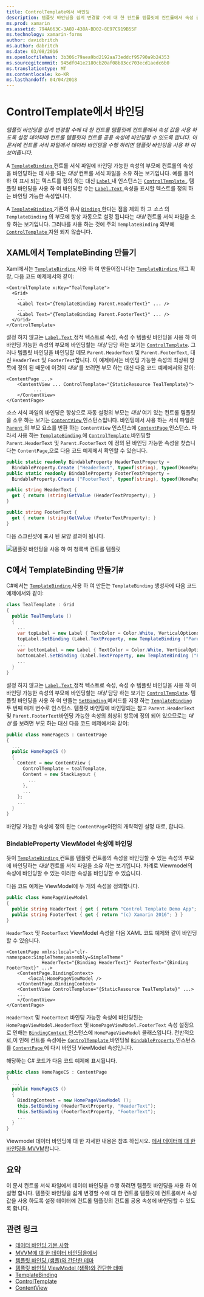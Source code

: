```yaml
---
title: ControlTemplate에서 바인딩
description: 템플릿 바인딩을 쉽게 변경할 수에 대 한 컨트롤 템플릿에 컨트롤에서 속성 값을 사용 하도록 설정 데이터에 컨트롤 템플릿의 컨트롤 공용 속성에 바인딩할 수 있도록 합니다. 이 문서에 컨트롤 서식 파일에서 데이터 바인딩을 수행 하려면 템플릿 바인딩을 사용 하 여 보여줍니다.
ms.prod: xamarin
ms.assetid: 794A663C-3A8D-438A-BD02-8E97C919B55F
ms.technology: xamarin-forms
author: davidbritch
ms.author: dabritch
ms.date: 03/08/2016
ms.openlocfilehash: 3b306c79aea9bd2192aa73eddcf95790a9b24353
ms.sourcegitcommit: 945df041e2180cb20af08b83cc703ecd1aedc6b0
ms.translationtype: MT
ms.contentlocale: ko-KR
ms.lasthandoff: 04/04/2018
---
```

# <a name="binding-from-a-controltemplate"></a>ControlTemplate에서 바인딩

_템플릿 바인딩을 쉽게 변경할 수에 대 한 컨트롤 템플릿에 컨트롤에서 속성 값을 사용 하도록 설정 데이터에 컨트롤 템플릿의 컨트롤 공용 속성에 바인딩할 수 있도록 합니다. 이 문서에 컨트롤 서식 파일에서 데이터 바인딩을 수행 하려면 템플릿 바인딩을 사용 하 여 보여줍니다._

A [ `TemplateBinding` ](https://developer.xamarin.com/api/type/Xamarin.Forms.TemplateBinding/) 컨트롤 서식 파일에 바인딩 가능한 속성의 부모에 컨트롤의 속성을 바인딩하는 데 사용 되는 *대상* 컨트롤 서식 파일을 소유 하는 보기입니다. 예를 들어 하 여 표시 되는 텍스트를 정의 하는 대신 [ `Label` ](https://developer.xamarin.com/api/type/Xamarin.Forms.Label/) 내 인스턴스는 [ `ControlTemplate` ](https://developer.xamarin.com/api/type/Xamarin.Forms.ControlTemplate/), 템플릿 바인딩을 사용 하 여 바인딩할 수는 [ `Label.Text` ](https://developer.xamarin.com/api/property/Xamarin.Forms.Label.Text/) 속성을 표시할 텍스트를 정의 하는 바인딩 가능한 속성입니다.

A [ `TemplateBinding` ](https://developer.xamarin.com/api/type/Xamarin.Forms.TemplateBinding/) 기존의 유사 [ `Binding` ](https://developer.xamarin.com/api/type/Xamarin.Forms.Binding/)한다는 점을 제외 하 고 *소스* 의 `TemplateBinding` 의 부모에 항상 자동으로 설정 됩니다는 *대상* 컨트롤 서식 파일을 소유 하는 보기입니다. 그러나를 사용 하는 것에 주의 `TemplateBinding` 외부에 [ `ControlTemplate` ](https://developer.xamarin.com/api/type/Xamarin.Forms.ControlTemplate/) 지원 되지 않습니다.

## <a name="creating-a-templatebinding-in-xaml"></a>XAML에서 TemplateBinding 만들기

Xaml에서는 [ `TemplateBinding` ](https://developer.xamarin.com/api/type/Xamarin.Forms.TemplateBinding/) 사용 하 여 만들어집니다는 [ `TemplateBinding` ](https://developer.xamarin.com/api/type/Xamarin.Forms.Xaml.TemplateBindingExtension/) 태그 확장, 다음 코드 예제에서와 같이:

```xaml
<ControlTemplate x:Key="TealTemplate">
  <Grid>
    ...
    <Label Text="{TemplateBinding Parent.HeaderText}" ... />
    ...
    <Label Text="{TemplateBinding Parent.FooterText}" ... />
  </Grid>
</ControlTemplate>
```

설정 하지 않고는 [ `Label.Text` ](https://developer.xamarin.com/api/property/Xamarin.Forms.Label.Text/) 정적 텍스트로 속성, 속성 수 템플릿 바인딩을 사용 하 여 바인딩 가능한 속성의 부모에 바인딩할는 *대상* 담당 하는 보기는 [ `ControlTemplate`](https://developer.xamarin.com/api/type/Xamarin.Forms.ControlTemplate/). 그러나 템플릿 바인딩을 바인딩할 메모 `Parent.HeaderText` 및 `Parent.FooterText`, 대신 `HeaderText` 및 `FooterText`합니다. 이 예제에서는 바인딩 가능한 속성의 최상위 항목에 정의 된 때문에 이것이 *대상* 를 보려면 부모 하는 대신 다음 코드 예제에서와 같이:

```xaml
<ContentPage ...>
    <ContentView ... ControlTemplate="{StaticResource TealTemplate}">
          ...
    </ContentView>
</ContentPage>
```

*소스* 서식 파일의 바인딩은 항상으로 자동 설정의 부모는 *대상* 여기 있는 컨트롤 템플릿을 소유 하는 보기는 [ `ContentView` ](https://developer.xamarin.com/api/type/Xamarin.Forms.ContentView/) 인스턴스입니다. 바인딩에서 사용 하는 서식 파일은 [ `Parent` ](https://developer.xamarin.com/api/property/Xamarin.Forms.Element.Parent/) 의 부모 요소를 반환 하는 `ContentView` 인스턴스에 [ `ContentPage` ](https://developer.xamarin.com/api/type/Xamarin.Forms.ContentPage/) 인스턴스. 따라서 사용 하는 [ `TemplateBinding` ](https://developer.xamarin.com/api/type/Xamarin.Forms.TemplateBinding/) 에 [ `ControlTemplate` ](https://developer.xamarin.com/api/type/Xamarin.Forms.ControlTemplate/) 바인딩할 `Parent.HeaderText` 및 `Parent.FooterText` 에 정의 된 바인딩 가능한 속성을 찾습니다는 `ContentPage`,으로 다음 코드 예제에서 확인할 수 있습니다.

```csharp
public static readonly BindableProperty HeaderTextProperty =
  BindableProperty.Create ("HeaderText", typeof(string), typeof(HomePage), "Control Template Demo App");
public static readonly BindableProperty FooterTextProperty =
  BindableProperty.Create ("FooterText", typeof(string), typeof(HomePage), "(c) Xamarin 2016");

public string HeaderText {
  get { return (string)GetValue (HeaderTextProperty); }
}

public string FooterText {
  get { return (string)GetValue (FooterTextProperty); }
}
```

다음 스크린샷에 표시 된 모양 결과이 됩니다.

![](template-binding-images/teal-theme.png "템플릿 바인딩을 사용 하 여 청록색 컨트롤 템플릿")

## <a name="creating-a-templatebinding-in-c35"></a>C에서 TemplateBinding 만들기&#35;

C#에서는 [ `TemplateBinding` ](https://developer.xamarin.com/api/type/Xamarin.Forms.TemplateBinding/) 사용 하 여 만든는 `TemplateBinding` 생성자에 다음 코드 예제에서와 같이:

```csharp
class TealTemplate : Grid
{
  public TealTemplate ()
  {
    ...
    var topLabel = new Label { TextColor = Color.White, VerticalOptions = LayoutOptions.Center };
    topLabel.SetBinding (Label.TextProperty, new TemplateBinding ("Parent.HeaderText"));
    ...
    var bottomLabel = new Label { TextColor = Color.White, VerticalOptions = LayoutOptions.Center };
    bottomLabel.SetBinding (Label.TextProperty, new TemplateBinding ("Parent.FooterText"));
    ...
  }
}
```

설정 하지 않고는 [ `Label.Text` ](https://developer.xamarin.com/api/property/Xamarin.Forms.Label.Text/) 정적 텍스트로 속성, 속성 수 템플릿 바인딩을 사용 하 여 바인딩 가능한 속성의 부모에 바인딩할는 *대상* 담당 하는 보기는 [ `ControlTemplate`](https://developer.xamarin.com/api/type/Xamarin.Forms.ControlTemplate/). 템플릿 바인딩을 사용 하 여 만들는 [ `SetBinding` ](https://developer.xamarin.com/api/member/Xamarin.Forms.BindableObject.SetBinding/p/Xamarin.Forms.BindableProperty/Xamarin.Forms.BindingBase/) 메서드를 지정 하는 [ `TemplateBinding` ](https://developer.xamarin.com/api/type/Xamarin.Forms.TemplateBinding/) 두 번째 매개 변수로 인스턴스. 템플릿 바인딩에 바인딩되는 참고 `Parent.HeaderText` 및 `Parent.FooterText`바인딩 가능한 속성의 최상위 항목에 정의 되어 있으므로는 *대상* 를 보려면 부모 하는 대신 다음 코드 예제에서와 같이:

```csharp
public class HomePageCS : ContentPage
{
  ...
  public HomePageCS ()
  {
    Content = new ContentView {
      ControlTemplate = tealTemplate,
      Content = new StackLayout {
        ...
      },
      ...
    };
    ...
  }
}
```

바인딩 가능한 속성에 정의 된는 `ContentPage`이전의 개략적인 설명 대로, 합니다.

### <a name="binding-a-bindableproperty-to-a-viewmodel-property"></a>BindableProperty ViewModel 속성에 바인딩

듯이 [ `TemplateBinding` ](https://developer.xamarin.com/api/type/Xamarin.Forms.TemplateBinding/) 컨트롤 템플릿 컨트롤의 속성을 바인딩할 수 있는 속성의 부모에 바인딩하는 *대상* 컨트롤 서식 파일을 소유 하는 보기입니다. 차례로 Viewmodel의 속성에 바인딩할 수 있는 이러한 속성을 바인딩할 수 있습니다.

다음 코드 예제는 ViewModel에 두 개의 속성을 정의합니다.

```csharp
public class HomePageViewModel
{
  public string HeaderText { get { return "Control Template Demo App"; } }
  public string FooterText { get { return "(c) Xamarin 2016"; } }
}
```

`HeaderText` 및 `FooterText` ViewModel 속성을 다음 XAML 코드 예제와 같이 바인딩할 수 있습니다.

```xaml
<ContentPage xmlns:local="clr-namespace:SimpleTheme;assembly=SimpleTheme"
             HeaderText="{Binding HeaderText}" FooterText="{Binding FooterText}" ...>
    <ContentPage.BindingContext>
        <local:HomePageViewModel />
    </ContentPage.BindingContext>
    <ContentView ControlTemplate="{StaticResource TealTemplate}" ...>
    ...
    </ContentView>
</ContentPage>
```

`HeaderText` 및 `FooterText` 바인딩 가능한 속성에 바인딩된는 `HomePageViewModel.HeaderText` 및 `HomePageViewModel.FooterText` 속성 설정으로 인해는 [ `BindingContext` ](https://developer.xamarin.com/api/property/Xamarin.Forms.BindableObject.BindingContext/) 인스턴스에 `HomePageViewModel` 클래스입니다. 전반적으로,이 인해 컨트롤 속성에는 [ `ControlTemplate` ](https://developer.xamarin.com/api/type/Xamarin.Forms.ControlTemplate/) 바인딩될 [ `BindableProperty` ](https://developer.xamarin.com/api/type/Xamarin.Forms.BindableProperty/) 인스턴스를 [ `ContentPage` ](https://developer.xamarin.com/api/type/Xamarin.Forms.ContentPage/)에 다시 바인딩 ViewModel 속성입니다.

해당하는 C# 코드가 다음 코드 예제에 표시됩니다.

```csharp
public class HomePageCS : ContentPage
{
  ...
  public HomePageCS ()
  {
    BindingContext = new HomePageViewModel ();
    this.SetBinding (HeaderTextProperty, "HeaderText");
    this.SetBinding (FooterTextProperty, "FooterText");
    ...
  }
}
```

Viewmodel 데이터 바인딩에 대 한 자세한 내용은 참조 하십시오. [에서 데이터에 대 한 바인딩을 MVVM](~/xamarin-forms/xaml/xaml-basics/data-bindings-to-mvvm.md)합니다.

## <a name="summary"></a>요약

이 문서 컨트롤 서식 파일에서 데이터 바인딩을 수행 하려면 템플릿 바인딩을 사용 하 여 설명 합니다. 템플릿 바인딩을 쉽게 변경할 수에 대 한 컨트롤 템플릿에 컨트롤에서 속성 값을 사용 하도록 설정 데이터에 컨트롤 템플릿의 컨트롤 공용 속성에 바인딩할 수 있도록 합니다.



## <a name="related-links"></a>관련 링크

- [데이터 바인딩 기본 사항](~/xamarin-forms/xaml/xaml-basics/data-binding-basics.md)
- [MVVM에 대 한 데이터 바인딩을에서](~/xamarin-forms/xaml/xaml-basics/data-bindings-to-mvvm.md)
- [템플릿 바인딩 (샘플)와 간단한 테마](https://developer.xamarin.com/samples/xamarin-forms/templates/controltemplates/simplethemewithtemplatebinding/)
- [템플릿 바인딩 ViewModel (샘플)와 간단한 테마](https://developer.xamarin.com/samples/xamarin-forms/templates/controltemplates/simplethemewithtemplatebindingandviewmodel/)
- [TemplateBinding](https://developer.xamarin.com/api/type/Xamarin.Forms.TemplateBinding/)
- [ControlTemplate](https://developer.xamarin.com/api/type/Xamarin.Forms.ControlTemplate/)
- [ContentView](https://developer.xamarin.com/api/type/Xamarin.Forms.ContentView/)
